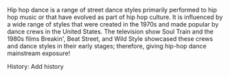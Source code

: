 Hip hop dance is a range of street dance styles primarily performed to hip hop music or that have evolved as part of hip hop culture. It is influenced by a wide range of styles that were created in the 1970s and made popular by dance crews in the United States. The television show Soul Train and the 1980s films Breakin', Beat Street, and Wild Style showcased these crews and dance styles in their early stages; therefore, giving hip-hop dance mainstream exposure!

History:
Add history